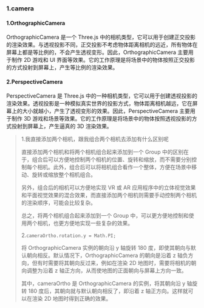 ### 1.camera

#### 1.OrthographicCamera

OrthographicCamera 是一个 Three.js 中的相机类型，它可以用于创建正交投影的渲染效果。与透视投影不同，正交投影不考虑物体距离相机的远近，所有物体在屏幕上都是等比例的，不会产生透视变形。因此，OrthographicCamera 主要用于制作 2D 游戏和 UI 界面等效果。它的工作原理是将场景中的物体按照正交投影的方式投射到屏幕上，产生等比例的渲染效果。

#### 2.PerspectiveCamera

PerspectiveCamera 是 Three.js 中的一种相机类型，它可以用于创建透视投影的渲染效果。透视投影是一种模拟真实世界的投影方式，物体距离相机越远，它在屏幕上的大小就越小，产生了透视变形的效果。因此，PerspectiveCamera 主要用于制作 3D 游戏和场景等效果。它的工作原理是将场景中的物体按照透视投影的方式投射到屏幕上，产生逼真的 3D 渲染效果。

> 1.我直接添加两个相机，跟我组合两个相机去添加有什么区别呢
>
> 直接添加两个相机和将两个相机组合起来添加到一个 Group 中的区别在于，组合后可以方便地控制两个相机的位置、旋转和缩放，而不需要分别控制每个相机。此外，组合后可以将相机组合看作一个整体，方便在场景中移动、旋转或缩放整个相机组合。
>
> 另外，组合后的相机可以方便地实现 VR 或 AR 应用程序中的立体视觉效果和平面视觉效果的混合效果，而直接添加两个相机则需要手动控制两个相机的渲染顺序，可能会比较复杂。
>
> 总之，将两个相机组合起来添加到一个 Group 中，可以更方便地控制和使用两个相机，也更方便地实现一些复杂的效果。
>
> 2.`cameraOrtho.rotation.y = Math.PI;`
>
> 将 OrthographicCamera 实例的朝向沿 y 轴旋转 180 度，即使其朝向与默认朝向相反。默认情况下，OrthographicCamera 的朝向是沿着 z 轴负方向，但有时需要将其朝向反过来，例如在渲染 2D 地图时，需要将相机的朝向调整为沿着 z 轴正方向，从而使地图的正面朝向与屏幕上方向一致。
>
> 其中，cameraOrtho 是 OrthographicCamera 的实例，将其朝向沿 y 轴旋转 180 度后，其朝向就与默认朝向相反了，即沿着 z 轴正方向。这样就可以在渲染 2D 地图时得到正确的效果。



